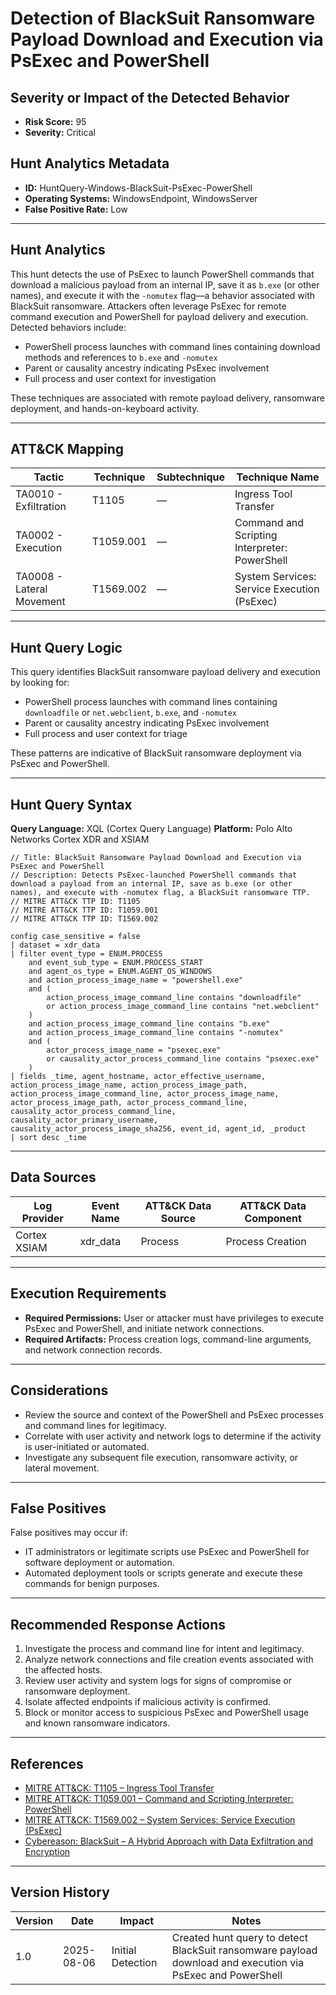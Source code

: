 # Detection of BlackSuit Ransomware Payload Download and Execution via PsExec and PowerShell

## Severity or Impact of the Detected Behavior

- **Risk Score:** 95
- **Severity:** Critical

## Hunt Analytics Metadata

- **ID:** HuntQuery-Windows-BlackSuit-PsExec-PowerShell
- **Operating Systems:** WindowsEndpoint, WindowsServer
- **False Positive Rate:** Low

---

## Hunt Analytics

This hunt detects the use of PsExec to launch PowerShell commands that download a malicious payload from an internal IP, save it as `b.exe` (or other names), and execute it with the `-nomutex` flag—a behavior associated with BlackSuit ransomware. Attackers often leverage PsExec for remote command execution and PowerShell for payload delivery and execution. Detected behaviors include:

- PowerShell process launches with command lines containing download methods and references to `b.exe` and `-nomutex`
- Parent or causality ancestry indicating PsExec involvement
- Full process and user context for investigation

These techniques are associated with remote payload delivery, ransomware deployment, and hands-on-keyboard activity.

---

## ATT&CK Mapping

| Tactic                        | Technique   | Subtechnique | Technique Name                                 |
|------------------------------|-------------|--------------|-----------------------------------------------|
| TA0010 - Exfiltration        | T1105       | —            | Ingress Tool Transfer                         |
| TA0002 - Execution           | T1059.001   | —            | Command and Scripting Interpreter: PowerShell |
| TA0008 - Lateral Movement    | T1569.002   | —            | System Services: Service Execution (PsExec)   |

---

## Hunt Query Logic

This query identifies BlackSuit ransomware payload delivery and execution by looking for:

- PowerShell process launches with command lines containing `downloadfile` or `net.webclient`, `b.exe`, and `-nomutex`
- Parent or causality ancestry indicating PsExec involvement
- Full process and user context for triage

These patterns are indicative of BlackSuit ransomware deployment via PsExec and PowerShell.

---

## Hunt Query Syntax

**Query Language:** XQL (Cortex Query Language)
**Platform:** Polo Alto Networks Cortex XDR and XSIAM

```xql
// Title: BlackSuit Ransomware Payload Download and Execution via PsExec and PowerShell
// Description: Detects PsExec-launched PowerShell commands that download a payload from an internal IP, save as b.exe (or other names), and execute with -nomutex flag, a BlackSuit ransomware TTP.
// MITRE ATT&CK TTP ID: T1105
// MITRE ATT&CK TTP ID: T1059.001
// MITRE ATT&CK TTP ID: T1569.002

config case_sensitive = false
| dataset = xdr_data
| filter event_type = ENUM.PROCESS
    and event_sub_type = ENUM.PROCESS_START
    and agent_os_type = ENUM.AGENT_OS_WINDOWS
    and action_process_image_name = "powershell.exe"
    and (
        action_process_image_command_line contains "downloadfile"
        or action_process_image_command_line contains "net.webclient"
    )
    and action_process_image_command_line contains "b.exe"
    and action_process_image_command_line contains "-nomutex"
    and (
        actor_process_image_name = "psexec.exe"
        or causality_actor_process_command_line contains "psexec.exe"
    )
| fields _time, agent_hostname, actor_effective_username, action_process_image_name, action_process_image_path, action_process_image_command_line, actor_process_image_name, actor_process_image_path, actor_process_command_line, causality_actor_process_command_line, causality_actor_primary_username, causality_actor_process_image_sha256, event_id, agent_id, _product
| sort desc _time
```

---

## Data Sources

| Log Provider   | Event Name   | ATT&CK Data Source  | ATT&CK Data Component  |
|----------------|--------------|---------------------|------------------------|
| Cortex XSIAM   | xdr_data     | Process             | Process Creation       |

---

## Execution Requirements

- **Required Permissions:** User or attacker must have privileges to execute PsExec and PowerShell, and initiate network connections.
- **Required Artifacts:** Process creation logs, command-line arguments, and network connection records.

---

## Considerations

- Review the source and context of the PowerShell and PsExec processes and command lines for legitimacy.
- Correlate with user activity and network logs to determine if the activity is user-initiated or automated.
- Investigate any subsequent file execution, ransomware activity, or lateral movement.

---

## False Positives

False positives may occur if:

- IT administrators or legitimate scripts use PsExec and PowerShell for software deployment or automation.
- Automated deployment tools or scripts generate and execute these commands for benign purposes.

---

## Recommended Response Actions

1. Investigate the process and command line for intent and legitimacy.
2. Analyze network connections and file creation events associated with the affected hosts.
3. Review user activity and system logs for signs of compromise or ransomware deployment.
4. Isolate affected endpoints if malicious activity is confirmed.
5. Block or monitor access to suspicious PsExec and PowerShell usage and known ransomware indicators.

---

## References

- [MITRE ATT&CK: T1105 – Ingress Tool Transfer](https://attack.mitre.org/techniques/T1105/)
- [MITRE ATT&CK: T1059.001 – Command and Scripting Interpreter: PowerShell](https://attack.mitre.org/techniques/T1059/001/)
- [MITRE ATT&CK: T1569.002 – System Services: Service Execution (PsExec)](https://attack.mitre.org/techniques/T1569/002/)
- [Cybereason: BlackSuit – A Hybrid Approach with Data Exfiltration and Encryption](https://www.cybereason.com/blog/blacksuit-data-exfil)

---

## Version History

| Version | Date       | Impact            | Notes                                                                                      |
|---------|------------|-------------------|--------------------------------------------------------------------------------------------|
| 1.0     | 2025-08-06 | Initial Detection | Created hunt query to detect BlackSuit ransomware payload download and execution via PsExec and PowerShell |
